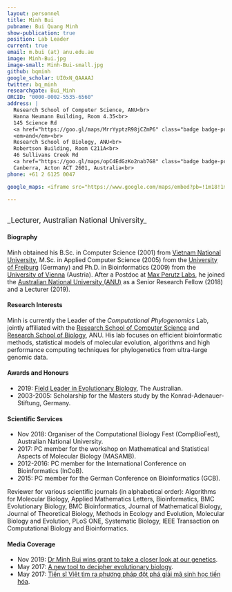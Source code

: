 ```yaml
---
layout: personnel
title: Minh Bui
pubname: Bui Quang Minh
show-publication: true
position: Lab Leader
current: true
email: m.bui (at) anu.edu.au
image: Minh-Bui.jpg
image-small: Minh-Bui-small.jpg
github: bqminh
google_scholar: UI0xN_QAAAAJ
twitter: bq_minh
researchgate: Bui_Minh
ORCID: "0000-0002-5535-6560"
address: |
  Research School of Computer Science, ANU<br>
  Hanna Neumann Building, Room 4.35<br>
  145 Science Rd
  <a href="https://goo.gl/maps/MrrYyptzR98jCZmP6" class="badge badge-primary">map</a><br>
  <em>and</em><br>
  Research School of Biology, ANU<br>
  Robertson Building, Room C211A<br>
  46 Sullivans Creek Rd
  <a href="https://goo.gl/maps/opC4EdGzKo2nab7G8" class="badge badge-primary">map</a><br>
  Canberra, Acton ACT 2601, Australia<br>
phone: +61 2 6125 0047

google_maps: <iframe src="https://www.google.com/maps/embed?pb=!1m18!1m12!1m3!1d3257.125313743419!2d149.11504895127155!3d-35.2780104801935!2m3!1f0!2f0!3f0!3m2!1i1024!2i768!4f13.1!3m3!1m2!1s0x6b164d1c38be6e59%3A0x482f20e6952b2c74!2sRN%20Robertson%20Building%2C%20ANU!5e0!3m2!1sen!2sau!4v1576584089680!5m2!1sen!2sau" width="500" height="400" frameborder="0" style="border:0;" allowfullscreen=""></iframe>

---
```


<br>
<big>_Lecturer, Australian National University_</big>


#### Biography

Minh obtained his B.Sc. in Computer Science (2001) from 
[Vietnam National University](https://vnu.edu.vn/eng/), 
M.Sc. in Applied Computer Science (2005) from the 
[University of Freiburg](http://www.uni-freiburg.de) (Germany)
and Ph.D. in Bioinformatics (2009) from the 
[University of Vienna](https://www.univie.ac.at) (Austria).
After a Postdoc at [Max Perutz Labs](https://www.maxperutzlabs.ac.at),
he joined the [Australian National University (ANU)](https://www.anu.edu.au) as a Senior Research Fellow (2018) and 
a Lecturer (2019).

#### Research Interests

Minh is currently the Leader of the _Computational Phylogenomics_ Lab,
jointly affiliated with the 
[Research School of Computer Science](https://cs.anu.edu.au/)
and [Research School of Biology](https://biology.anu.edu.au/), ANU.
His lab focuses on efficient bioinformatic methods, statistical 
models of molecular evolution, algorithms and high performance computing 
techniques for phylogenetics from ultra-large genomic data.

#### Awards and Honours

* 2019: [Field Leader in Evolutionary Biology](https://specialreports.theaustralian.com.au/1540291/life-sciences-earth-sciences/), The Australian.
* 2003-2005: Scholarship for the Masters study by the Konrad-Adenauer-Stiftung, Germany.

#### Scientific Services

* Nov 2018: Organiser of the Computational Biology Fest (CompBioFest), Australian National University.
* 2017: PC member for the workshop on Mathematical and Statistical Aspects of Molecular Biology (MASAMB).
* 2012-2016: PC member for the International Conference on Bioinformatics (InCoB).
* 2015: PC member for the German Conference on Bioinformatics (GCB).

Reviewer for various scientific journals (in alphabetical order): 
Algorithms for Molecular Biology, Applied Mathematics Letters, 
Bioinformatics, BMC Evolutionary Biology, BMC Bioinformatics, 
Journal of Mathematical Biology, Journal of Theoretical Biology, 
Methods in Ecology and Evolution, Molecular Biology and Evolution, 
PLoS ONE, Systematic Biology, 
IEEE Transaction on Computational Biology and Bioinformatics.


#### Media Coverage

* Nov 2019: [Dr Minh Bui wins grant to take a closer look at our genetics](https://cs.anu.edu.au/news/dr-minh-bui-wins-grant-take-closer-look-our-genetics).
* May 2017: [A new tool to decipher evolutionary biology](https://medienportal.univie.ac.at/presse/aktuelle-pressemeldungen/detailansicht/artikel/neues-werkzeug-zur-entschluesselung-der-evolutionsbiologie/).
* May 2017: [Tiến sĩ Việt tìm ra phương pháp đột phá giải mã sinh học tiến hóa](https://dantri.com.vn/giao-duc-khuyen-hoc/tien-si-viet-tim-ra-phuong-phap-dot-pha-giai-ma-sinh-hoc-tien-hoa-20170515065354906.htm).